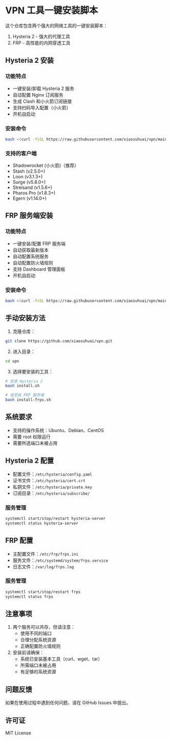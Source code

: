 # VPN 工具一键安装脚本

这个仓库包含两个强大的网络工具的一键安装脚本：
1. Hysteria 2 - 强大的代理工具
2. FRP - 高性能的内网穿透工具

## Hysteria 2 安装

### 功能特点

- 一键安装/卸载 Hysteria 2 服务
- 自动配置 Nginx 订阅服务
- 生成 Clash 和小火箭订阅链接
- 支持扫码导入配置（小火箭）
- 开机自启动

### 安装命令

```bash
bash <(curl -fsSL https://raw.githubusercontent.com/xiaosuhuai/vpn/main/install.sh)
```

### 支持的客户端
- Shadowrocket (小火箭)（推荐）
- Stash (v2.5.0+)
- Loon (v3.1.3+)
- Surge (v5.8.0+)
- Streisand (v1.5.6+)
- Pharos Pro (v1.8.3+)
- Egern (v1.14.0+)

## FRP 服务端安装

### 功能特点

- 一键安装/配置 FRP 服务端
- 自动获取最新版本
- 自动配置系统服务
- 自动配置防火墙规则
- 支持 Dashboard 管理面板
- 开机自启动

### 安装命令

```bash
bash <(curl -fsSL https://raw.githubusercontent.com/xiaosuhuai/vpn/main/install-frps.sh)
```

## 手动安装方法

1. 克隆仓库：
```bash
git clone https://github.com/xiaosuhuai/vpn.git
```

2. 进入目录：
```bash
cd vpn
```

3. 选择要安装的工具：
```bash
# 安装 Hysteria 2
bash install.sh

# 或安装 FRP 服务端
bash install-frps.sh
```

## 系统要求

- 支持的操作系统：Ubuntu、Debian、CentOS
- 需要 root 权限运行
- 需要所选端口未被占用

## Hysteria 2 配置

- 配置文件：`/etc/hysteria/config.yaml`
- 证书文件：`/etc/hysteria/cert.crt`
- 私钥文件：`/etc/hysteria/private.key`
- 订阅目录：`/etc/hysteria/subscribe/`

### 服务管理
```bash
systemctl start/stop/restart hysteria-server
systemctl status hysteria-server
```

## FRP 配置

- 主配置文件：`/etc/frp/frps.ini`
- 服务文件：`/etc/systemd/system/frps.service`
- 日志文件：`/var/log/frps.log`

### 服务管理
```bash
systemctl start/stop/restart frps
systemctl status frps
```

## 注意事项

1. 两个服务可以共存，但请注意：
   - 使用不同的端口
   - 合理分配系统资源
   - 正确配置防火墙规则
2. 安装前请确保：
   - 系统已安装基本工具（curl、wget、tar）
   - 所需端口未被占用
   - 有足够的系统资源

## 问题反馈

如果在使用过程中遇到任何问题，请在 GitHub Issues 中提出。

## 许可证

MIT License
